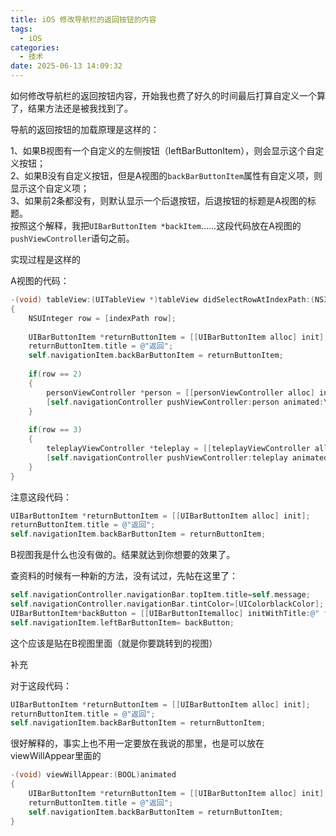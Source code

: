 ```yaml
---
title: iOS 修改导航栏的返回按钮的内容
tags:
  - iOS
categories:
  - 技术
date: 2025-06-13 14:09:32
---
```


如何修改导航栏的返回按钮内容，开始我也费了好久的时间最后打算自定义一个算了，结果方法还是被我找到了。

导航的返回按钮的加载原理是这样的：

1、如果B视图有一个自定义的左侧按钮（leftBarButtonItem），则会显示这个自定义按钮；  
2、如果B没有自定义按钮，但是A视图的`backBarButtonItem`属性有自定义项，则显示这个自定义项；  
3、如果前2条都没有，则默认显示一个后退按钮，后退按钮的标题是A视图的标题。  
按照这个解释，我把`UIBarButtonItem *backItem`……这段代码放在A视图的`pushViewController`语句之前。

实现过程是这样的

A视图的代码：

```objectivec
-(void) tableView:(UITableView *)tableView didSelectRowAtIndexPath:(NSIndexPath *)indexPath
{
    NSUInteger row = [indexPath row];
    
    UIBarButtonItem *returnButtonItem = [[UIBarButtonItem alloc] init];
    returnButtonItem.title = @"返回";
    self.navigationItem.backBarButtonItem = returnButtonItem;
    
    if(row == 2)
    {
        personViewController *person = [[personViewController alloc] initWithNibName:@"personViewController" bundle:nil];
        [self.navigationController pushViewController:person animated:YES];
    }
    
    if(row == 3)
    {
        teleplayViewController *teleplay = [[teleplayViewController alloc] initWithNibName:@"teleplayViewController" bundle:nil];
        [self.navigationController pushViewController:teleplay animated:YES];
    }
}
```

注意这段代码：

```objectivec
UIBarButtonItem *returnButtonItem = [[UIBarButtonItem alloc] init];
returnButtonItem.title = @"返回";
self.navigationItem.backBarButtonItem = returnButtonItem;
```

B视图我是什么也没有做的。结果就达到你想要的效果了。

查资料的时候有一种新的方法，没有试过，先帖在这里了：

```objectivec
self.navigationController.navigationBar.topItem.title=self.message;
self.navigationController.navigationBar.tintColor=[UIColorblackColor];
UIBarButtonItem*backButton = [[UIBarButtonItemalloc] initWithTitle:@" fan hui "style:UIBarButtonItemStyleBorderedtarget:selfaction:@selector(PopViewController)];
self.navigationItem.leftBarButtonItem= backButton;
```

这个应该是贴在B视图里面（就是你要跳转到的视图）

补充

对于这段代码：

```objectivec
UIBarButtonItem *returnButtonItem = [[UIBarButtonItem alloc] init];
returnButtonItem.title = @"返回";
self.navigationItem.backBarButtonItem = returnButtonItem;
```

很好解释的，事实上也不用一定要放在我说的那里，也是可以放在 viewWillAppear里面的

```objectivec
-(void) viewWillAppear:(BOOL)animated
{
    UIBarButtonItem *returnButtonItem = [[UIBarButtonItem alloc] init];
    returnButtonItem.title = @"返回";
    self.navigationItem.backBarButtonItem = returnButtonItem;
}
```
